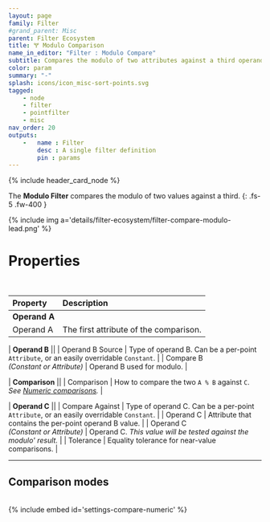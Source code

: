 ```yaml
---
layout: page
family: Filter
#grand_parent: Misc
parent: Filter Ecosystem
title: 🝖 Modulo Comparison
name_in_editor: "Filter : Modulo Compare"
subtitle: Compares the modulo of two attributes against a third operand, with configurable comparisons and tolerance.
color: param
summary: "-"
splash: icons/icon_misc-sort-points.svg
tagged: 
    - node
    - filter
    - pointfilter
    - misc
nav_order: 20
outputs:
    -   name : Filter
        desc : A single filter definition
        pin : params
---
```


{% include header_card_node %}

The **Modulo Filter** compares the modulo of two values against a third.
{: .fs-5 .fw-400 } 


{% include img a='details/filter-ecosystem/filter-compare-modulo-lead.png' %}

# Properties
<br>

| Property       | Description          |
|:-------------|:------------------|
| **Operand A**          ||
| Operand A          | The first attribute of the comparison. |

| **Operand B**          ||
| Operand B Source          |  Type of operand B. Can be a per-point `Attribute`, or an easily overridable `Constant`. |
| Compare B <br>*(Constant or Attribute)* | Operand B used for modulo. |

| **Comparison**          ||
| Comparison | How to compare the two `A % B` against `C`.<br>*See [Numeric comparisons](/PCGExtendedToolkit/doc-general/general-comparisons.html#numeric-comparisons).* |

| **Operand C**          ||
| Compare Against | Type of operand C. Can be a per-point `Attribute`, or an easily overridable `Constant`. |
| Operand C | Attribute that contains the per-point operand B value. |
| Operand C <br>*(Constant or Attribute)* | Operand C. *This value will be tested against the modulo' result.* |
| Tolerance | Equality tolerance for near-value comparisons. |

---
## Comparison modes
<br>
{% include embed id='settings-compare-numeric' %}